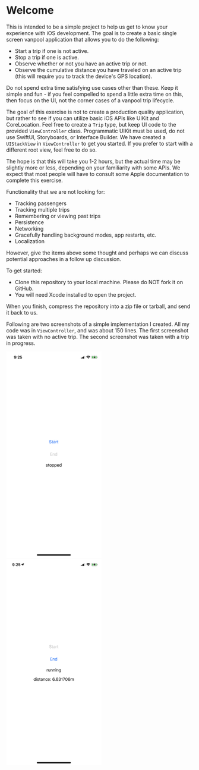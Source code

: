 # Welcome

This is intended to be a simple project to help us get to know your experience with iOS development. The goal is to create a basic single screen vanpool application that allows you to do the following:
 
* Start a trip if one is not active.
* Stop a trip if one is active.
* Observe whether or not you have an active trip or not.
* Observe the cumulative distance you have traveled on an active trip (this will require you to track the device's GPS location).

Do not spend extra time satisfying use cases other than these. Keep it simple and fun - if you feel compelled to spend a little extra time on this, then focus on the UI, not the corner cases of a vanpool trip lifecycle.

The goal of this exercise is not to create a production quality application, but rather to see if you can utilize basic iOS APIs like UIKit and CoreLocation. Feel free to create a `Trip` type, but keep UI code to the provided `ViewController` class. Programmatic UIKit must be used, do not use SwiftUI, Storyboards, or Interface Builder. We have created a `UIStackView` in `ViewController` to get you started. If you prefer to start with a different root view, feel free to do so.

The hope is that this will take you 1-2 hours, but the actual time may be slightly more or less, depending on your familiarity with some APIs. We expect that most people will have to consult some Apple documentation to complete this exercise.

Functionality that we are not looking for:

* Tracking passengers
* Tracking multiple trips
* Remembering or viewing past trips
* Persistence
* Networking
* Gracefully handling background modes, app restarts, etc.
* Localization

However, give the items above some thought and perhaps we can discuss potential approaches in a follow up discussion.

To get started:

* Clone this repository to your local machine. Please do NOT fork it on GitHub.
* You will need Xcode installed to open the project.

When you finish, compress the repository into a zip file or tarball, and send it back to us.

Following are two screenshots of a simple implementation I created. All my code was in `ViewController`, and was about 150 lines. The first screenshot was taken with no active trip. The second screenshot was taken with a trip in progress.

<img src="IMG_0064.PNG" width="256" /><img src="IMG_0065.PNG" width="256" />
